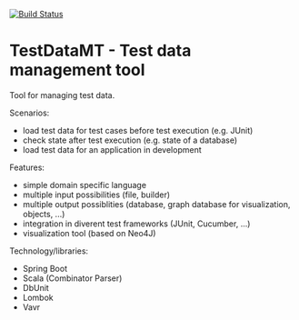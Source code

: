 [![Build Status](https://travis-ci.com/Befrish/testdatamt.svg?token=diU3zY8u2h8512q9UWvK&branch=master)](https://travis-ci.com/Befrish/testdatamt)

# TestDataMT - Test data management tool

Tool for managing test data.

Scenarios:
* load test data for test cases before test execution (e.g. JUnit)
* check state after test execution (e.g. state of a database)
* load test data for an application in development

Features:
* simple domain specific language
* multiple input possibilities (file, builder)
* multiple output possiblities (database, graph database for visualization, objects, ...)
* integration in diverent test frameworks (JUnit, Cucumber, ...)
* visualization tool (based on Neo4J)

Technology/libraries:
- Spring Boot
- Scala (Combinator Parser)
- DbUnit
- Lombok
- Vavr
